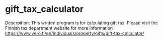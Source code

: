 # gift_tax_calculator

Descrpition: This written program is for calculating gift tax. Please visit the Finnish tax department website for more information https://www.vero.fi/en/individuals/property/gifts/gift-tax-calculator/  

